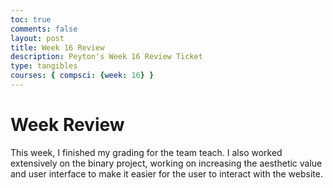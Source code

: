 ```yaml
---
toc: true
comments: false
layout: post
title: Week 16 Review
description: Peyton's Week 16 Review Ticket
type: tangibles
courses: { compsci: {week: 16} }
---
```


# Week Review
This week, I finished my grading for the team teach. I also worked extensively on the binary project, working on increasing the aesthetic value and user interface to make it easier for the user to interact with the website.